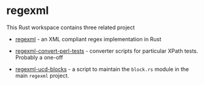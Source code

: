 # regexml

This Rust workspace contains three related project

- [regexml](regexml/README.md) - an XML compliant regex implementation in Rust

- [regexml-convert-perl-tests](regexml-convert-perl-tests/README.md) - converter scripts for
  particular XPath tests. Probably a one-off

- [regexml-ucd-blocks](regexml-ucd-blocks/README.md) - a script to maintain the
  `block.rs` module in the main `regexml` project.
